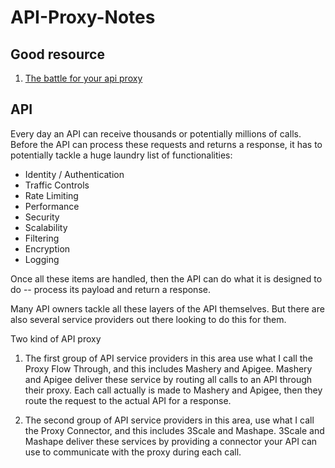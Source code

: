 # API-Proxy-Notes

## Good resource

1. [The battle for your api proxy](http://blog.apievangelist.com/2011/06/11/the-battle-for-your-api-proxy/)

## API

Every day an API can receive thousands or potentially millions of calls. Before the API can process these requests and returns a response, it has to potentially tackle a huge laundry list of functionalities:

- Identity / Authentication
- Traffic Controls
- Rate Limiting
- Performance
- Security
- Scalability
- Filtering
- Encryption
- Logging

Once all these items are handled, then the API can do what it is designed to do -- process its payload and return a response.

Many API owners tackle all these layers of the API themselves. But there are also several service providers out there looking to do this for them.

Two kind of API proxy

1. The first group of API service providers in this area use what I call the Proxy Flow Through, and this includes Mashery and Apigee. Mashery and Apigee deliver these service by routing all calls to an API through their proxy. Each call actually is made to Mashery and Apigee, then they route the request to the actual API for a response.

2. The second group of API service providers in this area, use what I call the Proxy Connector, and this includes 3Scale and Mashape. 3Scale and Mashape deliver these services by providing a connector your API can use to communicate with the proxy during each call.
